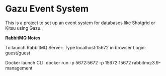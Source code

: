 
# Gazu Event System

This is a project to set up an event system for databases like Shotgrid or Kitsu using Gazu.

**RabbitMQ Notes**

To launch RabbitMQ Server:
    Type localhost:15672 in browser
Login: guest/guest

Docker launch CLI: docker run -p 5672:5672 -p 15672:15672 rabbitmq:3.9-management
